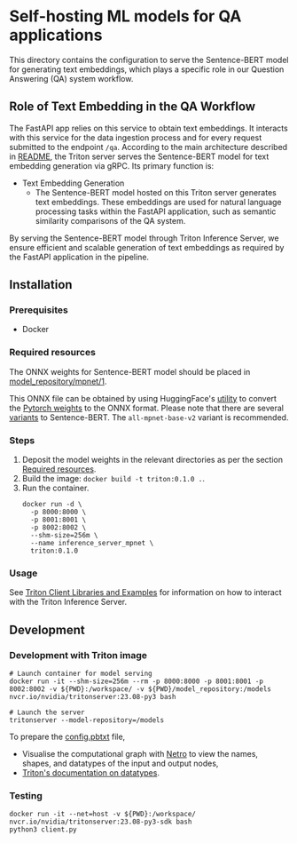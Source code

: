 # Self-hosting ML models for QA applications

This directory contains the configuration to serve the Sentence-BERT model for generating text embeddings, which plays a specific role in our Question Answering (QA) system workflow.

## Role of Text Embedding in the QA Workflow
The FastAPI app relies on this service to obtain text embeddings. It interacts with this service for the data ingestion process and for every request submitted to the endpoint `/qa`. According to the main architecture described in [README](../../README.md#Architecture), the Triton server serves the Sentence-BERT model for text embedding generation via gRPC. Its primary function is:

- Text Embedding Generation
   - The Sentence-BERT model hosted on this Triton server generates text embeddings. These embeddings are used for natural language processing tasks within the FastAPI application, such as semantic similarity comparisons of the QA system.

By serving the Sentence-BERT model through Triton Inference Server, we ensure efficient and scalable generation of text embeddings as required by the FastAPI application in the pipeline.

## Installation

### Prerequisites

- Docker

### Required resources

The ONNX weights for Sentence-BERT model should be placed in [model_repository/mpnet/1](model_repository/mpnet/1/). 

This ONNX file can be obtained by using HuggingFace's [utility](https://huggingface.co/docs/transformers/en/serialization#exporting-a--transformers-model-to-onnx-with-cli) to convert the [Pytorch weights](https://huggingface.co/sentence-transformers/all-mpnet-base-v2) to the ONNX format. Please note that there are several [variants](https://sbert.net/docs/sentence_transformer/pretrained_models.html) to Sentence-BERT. The `all-mpnet-base-v2` variant is recommended.

### Steps

1. Deposit the model weights in the relevant directories as per the section [Required resources](#required-resources).
1. Build the image: `docker build -t triton:0.1.0 .`.
1. Run the container.
   ```
   docker run -d \
     -p 8000:8000 \
     -p 8001:8001 \
     -p 8002:8002 \
     --shm-size=256m \
     --name inference_server_mpnet \ 
     triton:0.1.0
   ```

### Usage

See [Triton Client Libraries and Examples](https://github.com/triton-inference-server/client) for information on how to interact with the Triton Inference Server.

## Development

### Development with Triton image

```
# Launch container for model serving
docker run -it --shm-size=256m --rm -p 8000:8000 -p 8001:8001 -p 8002:8002 -v ${PWD}:/workspace/ -v ${PWD}/model_repository:/models nvcr.io/nvidia/tritonserver:23.08-py3 bash

# Launch the server
tritonserver --model-repository=/models
```

To prepare the [config.pbtxt](https://docs.nvidia.com/deeplearning/triton-inference-server/user-guide/docs/user_guide/model_configuration.html) file,
- Visualise the computational graph with [Netro](https://netron.app/) to view the names, shapes, and datatypes of the input and output nodes,
- [Triton's documentation on datatypes](https://docs.nvidia.com/deeplearning/triton-inference-server/user-guide/docs/user_guide/model_configuration.html#datatypes).

### Testing

```
docker run -it --net=host -v ${PWD}:/workspace/ nvcr.io/nvidia/tritonserver:23.08-py3-sdk bash
python3 client.py
```
